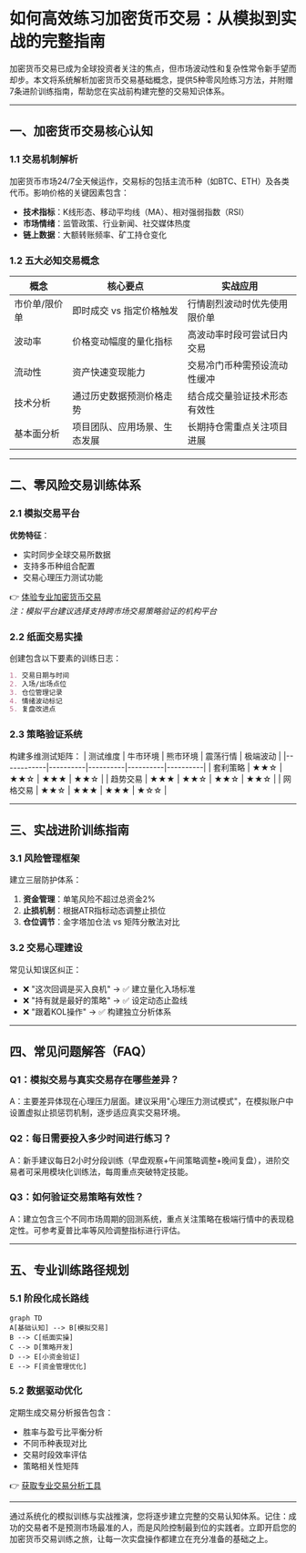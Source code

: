 # 如何高效练习加密货币交易：从模拟到实战的完整指南

加密货币交易已成为全球投资者关注的焦点，但市场波动性和复杂性常令新手望而却步。本文将系统解析加密货币交易基础概念，提供5种零风险练习方法，并附赠7条进阶训练指南，帮助您在实战前构建完整的交易知识体系。

---

## 一、加密货币交易核心认知

### 1.1 交易机制解析
加密货币市场24/7全天候运作，交易标的包括主流币种（如BTC、ETH）及各类代币。影响价格的关键因素包含：
- **技术指标**：K线形态、移动平均线（MA）、相对强弱指数（RSI）
- **市场情绪**：监管政策、行业新闻、社交媒体热度
- **链上数据**：大额转账频率、矿工持仓变化

### 1.2 五大必知交易概念
| 概念        | 核心要点                          | 实战应用                      |
|-------------|-----------------------------------|-----------------------------|
| 市价单/限价单 | 即时成交 vs 指定价格触发         | 行情剧烈波动时优先使用限价单  |
| 波动率       | 价格变动幅度的量化指标             | 高波动率时段可尝试日内交易    |
| 流动性       | 资产快速变现能力                   | 交易冷门币种需预设流动性缓冲  |
| 技术分析     | 通过历史数据预测价格走势           | 结合成交量验证技术形态有效性  |
| 基本面分析   | 项目团队、应用场景、生态发展       | 长期持仓需重点关注项目进展    |

---

## 二、零风险交易训练体系

### 2.1 模拟交易平台
**优势特征**：
- 实时同步全球交易所数据
- 支持多币种组合配置
- 交易心理压力测试功能

👉 [体验专业加密货币交易](https://bit.ly/okx_welcome)  
*注：模拟平台建议选择支持跨市场交易策略验证的机构平台*

### 2.2 纸面交易实操
创建包含以下要素的训练日志：
```markdown
1. 交易日期与时间
2. 入场/出场点位
3. 仓位管理记录
4. 情绪波动标记
5. 复盘改进点
```

### 2.3 策略验证系统
构建多维测试矩阵：
| 测试维度   | 牛市环境 | 熊市环境 | 震荡行情 | 极端波动 |
|------------|----------|----------|----------|----------|
| 套利策略   | ★★☆      | ★★☆      | ★★★      | ★★☆      |
| 趋势交易   | ★★★      | ★★☆      | ★★☆      | ★★☆      |
| 网格交易   | ★★☆      | ★★★      | ★★★      | ★☆☆      |

---

## 三、实战进阶训练指南

### 3.1 风险管理框架
建立三层防护体系：
1. **资金管理**：单笔风险不超过总资金2%
2. **止损机制**：根据ATR指标动态调整止损位
3. **仓位调节**：金字塔加仓法 vs 矩阵分散法对比

### 3.2 交易心理建设
常见认知误区纠正：
- ❌ "这次回调是买入良机" → ✅ 建立量化入场标准
- ❌ "持有就是最好的策略" → ✅ 设定动态止盈线
- ❌ "跟着KOL操作" → ✅ 构建独立分析体系

---

## 四、常见问题解答（FAQ）

### Q1：模拟交易与真实交易存在哪些差异？
A：主要差异体现在心理压力层面。建议采用"心理压力测试模式"，在模拟账户中设置虚拟止损惩罚机制，逐步适应真实交易环境。

### Q2：每日需要投入多少时间进行练习？
A：新手建议每日2小时分段训练（早盘观察+午间策略调整+晚间复盘），进阶交易者可采用模块化训练法，每周重点突破特定技能。

### Q3：如何验证交易策略有效性？
A：建立包含三个不同市场周期的回测系统，重点关注策略在极端行情中的表现稳定性。可参考夏普比率等风险调整指标进行评估。

---

## 五、专业训练路径规划

### 5.1 阶段化成长路线
```mermaid
graph TD
A[基础认知] --> B[模拟交易]
B --> C[纸面实操]
C --> D[策略开发]
D --> E[小资金验证]
E --> F[资金管理优化]
```

### 5.2 数据驱动优化
定期生成交易分析报告包含：
- 胜率与盈亏比平衡分析
- 不同币种表现对比
- 交易时段效率评估
- 策略相关性矩阵

👉 [获取专业交易分析工具](https://bit.ly/okx_welcome)  

---

通过系统化的模拟训练与实战推演，您将逐步建立完整的交易认知体系。记住：成功的交易者不是预测市场最准的人，而是风险控制最到位的实践者。立即开启您的加密货币交易训练之旅，让每一次实盘操作都建立在充分准备的基础之上。